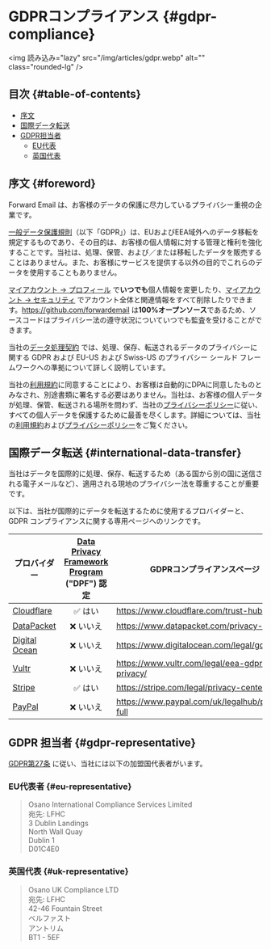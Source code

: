 # GDPRコンプライアンス {#gdpr-compliance}

<img 読み込み="lazy" src="/img/articles/gdpr.webp" alt="" class="rounded-lg" />

## 目次 {#table-of-contents}

* [序文](#foreword)
* [国際データ転送](#international-data-transfer)
* [GDPR担当者](#gdpr-representative)
  * [EU代表](#eu-representative)
  * [英国代表](#uk-representative)

## 序文 {#foreword}

Forward Email は、お客様のデータの保護に尽力しているプライバシー重視の企業です。

[一般データ保護規則](https://en.wikipedia.org/wiki/General_Data_Protection_Regulation)（以下「GDPR」）は、EUおよびEEA域外へのデータ移転を規定するものであり、その目的は、お客様の個人情報に対する管理と権利を強化することです。当社は、処理、保管、および／または移転したデータを販売することはありません。また、お客様にサービスを提供する以外の目的でこれらのデータを使用することもありません。

[マイアカウント → プロフィール](/my-account/profile) で**いつでも**個人情報を変更したり、[マイアカウント → セキュリティ](/my-account/security) でアカウント全体と関連情報をすべて削除したりできます。<https://github.com/forwardemail> は**100%オープンソース**であるため、ソースコードはプライバシー法の遵守状況についていつでも監査を受けることができます。

当社の[データ処理契約](/dpa) では、処理、保存、転送されるデータのプライバシーに関する GDPR および EU-US および Swiss-US のプライバシー シールド フレームワークへの準拠について詳しく説明しています。

当社の[利用規約](/terms)に同意することにより、お客様は自動的にDPAに同意したものとみなされ、別途書類に署名する必要はありません。当社は、お客様の個人データが処理、保管、転送される場所を問わず、当社の[プライバシーポリシー](/privacy)に従い、すべての個人データを保護するために最善を尽くします。詳細については、当社の[利用規約](/terms)および[プライバシーポリシー](/privacy)をご覧ください。

## 国際データ転送 {#international-data-transfer}

当社はデータを国際的に処理、保存、転送するため（ある国から別の国に送信される電子メールなど）、適用される現地のプライバシー法を尊重することが重要です。

以下は、当社が国際的にデータを転送するために使用するプロバイダーと、GDPR コンプライアンスに関する専用ページへのリンクです。

| プロバイダー | [Data Privacy Framework Program](https://www.dataprivacyframework.gov/) ("DPF") 認定 | GDPRコンプライアンスページ |
| ----------------------------------------- | :---------------------------------------------------------------------------------------: | ------------------------------------------------- |
| [Cloudflare](https://cloudflare.com) | :white_check_mark: はい | <https://www.cloudflare.com/trust-hub/gdpr/> |
| [DataPacket](https://www.datapacket.com/) | :x: いいえ | <https://www.datapacket.com/privacy-policy> |
| [Digital Ocean](https://digitalocean.com) | :x: いいえ | <https://www.digitalocean.com/legal/gdpr> |
| [Vultr](https://www.vultr.com) | :x: いいえ | <https://www.vultr.com/legal/eea-gdpr-privacy/> |
| [Stripe](https://stripe.com/) | :white_check_mark: はい | <https://stripe.com/legal/privacy-center> |
| [PayPal](https://www.paypal.com/us/home) | :x: いいえ | <https://www.paypal.com/uk/legalhub/privacy-full> |

## GDPR 担当者 {#gdpr-representative}

[GDPR第27条](https://gdpr-info.eu/art-27-gdpr/) に従い、当社には以下の加盟国代表者がいます。

### EU代表者 {#eu-representative}

<blockquote class="notranslate">Osano International Compliance Services Limited<br />宛先: LFHC<br />3 Dublin Landings<br />North Wall Quay<br />Dublin 1<br />D01C4E0</blockquote>

### 英国代表 {#uk-representative}

<blockquote class="notranslate">Osano UK Compliance LTD<br />宛先: LFHC<br />42-46 Fountain Street<br />ベルファスト<br />アントリム<br />BT1 - 5EF</blockquote>
